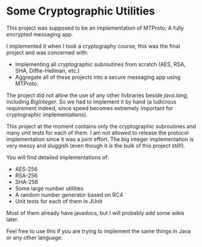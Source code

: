 # Some Cryptographic Utilities

This project was supposed to be an implementation of MTProto; A fully encrypted messaging app.

I implemented it when I took a cryptography course, this was the final project and was concerned with:
- Implementing all cryptographic subroutines from scratch (AES, RSA, SHA, Diffie-Hellman, etc.)
- Aggregate all of these projects into a secure messaging app using MTProto.

The project did not allow the use of any other livbraries beside *java.lang*, including *BigInteger*. So we had to implement it by hand (a ludicrous requirement indeed, since speed becomes extremely important for cryptographic implementations).

This project at the moment contains only the cryptographic subroutines and many unit tests for each of them. I am not allowed to release the protocol implementation since it was a joint effort. The big integer implementation is very messy and sluggish (even though it is the bulk of this project still!).

You will find detailed implementations of:
- AES-256
- RSA-256
- SHA-256
- Some large number utilities
- A random number generator based on RC4
- Unit tests for each of them in JUnit

Most of them already have javadocs, but I will probably add some wikis later.

Feel free to use this if you are trying to implement the same things in Java or any other language.